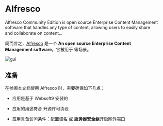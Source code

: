 # Alfresco

Alfresco Community Edition is open source Enterprise Content Management software that handles any type of content, allowing users to easily share and collaborate on content.。  

简而言之，[Alfresco](https://www.alfresco.com/) 是一个 **An open source Enterprise Content Management software**，它被用于  等场景。   


![gui](https://libs.websoft9.com/Websoft9/DocsPicture/en/alfresco/alfresco-arcgui-websoft9.png)


## 准备

在参阅本文档使用 Alfresco 时，需要确保如下几点：

- 应用是基于 Websoft9 安装的

- 应用的用途符合 [](https://some_license_url) 开源许可协议

- 应用具备访问条件：[配置域名](./guide/appsetdomain) 或 **服务器安全组**开启网外端口